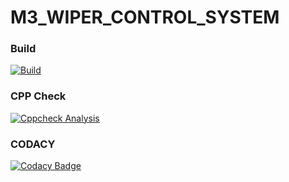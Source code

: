 # M3_WIPER_CONTROL_SYSTEM

### Build

[![Build](https://github.com/VIJAYAVARSHINI/M3_WIPER_CONTROL_SYSTEM/actions/workflows/build.yml/badge.svg)](https://github.com/VIJAYAVARSHINI/M3_WIPER_CONTROL_SYSTEM/actions/workflows/build.yml)

### CPP Check

[![Cppcheck Analysis](https://github.com/VIJAYAVARSHINI/M3_WIPER_CONTROL_SYSTEM/actions/workflows/c-cpp.yml/badge.svg)](https://github.com/VIJAYAVARSHINI/M3_WIPER_CONTROL_SYSTEM/actions/workflows/c-cpp.yml)

### CODACY

[![Codacy Badge](https://app.codacy.com/project/badge/Grade/c80e35f679b94a018920771116dc9355)](https://www.codacy.com/gh/VIJAYAVARSHINI/M3_WIPER_CONTROL_SYSTEM/dashboard?utm_source=github.com&amp;utm_medium=referral&amp;utm_content=VIJAYAVARSHINI/M3_WIPER_CONTROL_SYSTEM&amp;utm_campaign=Badge_Grade)
